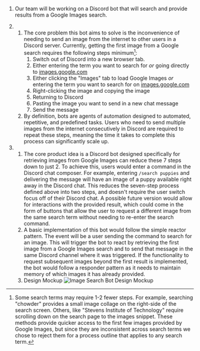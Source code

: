 1. Our team will be working on a Discord bot that will search and provide results from a Google Images search.

2. 
	1. The core problem this bot aims to solve is the inconvenience of needing to send an image from the internet to other users in a Discord server. Currently, getting the first image from a Google search requires the following steps minimum[^1]:
		1. Switch out of Discord into a new browser tab.
		2. Either entering the term you want to search for *or* going directly to [images.google.com](https://images.google.com)
		3. Either clicking the "Images" tab to load Google Images *or* entering the term you want to search for on [images.google.com](https://images.google.com)
		4. Right-clicking the image and copying the image
		5. Returning to Discord
		6. Pasting the image you want to send in a new chat message
		7. Send the message
	2. By definition, bots are agents of automation designed to automated, repetitive, and predefined tasks. Users who need to send multiple images from the internet consecutively in Discord are required to repeat these steps, meaning the time it takes to complete this process can significantly scale up.

3. 
	1. The core product idea is a Discord bot designed specifically for retrieving images from Google Images can reduce these 7 steps down to just 2. To achieve this, users would enter a command in the Discord chat composer. For example, entering `/search puppies` and delivering the message will have an image of a puppy available right away in the Discord chat. This reduces the seven-step process defined above into two steps, and doesn't require the user switch focus off of their Discord chat. A possible future version would allow for interactions with the provided result, which could come in the form of buttons that allow the user to request a different image from the same search term without needing to re-enter the search command.
	2. A basic implementation of this bot would follow the simple reactor pattern. The event will be a user sending the command to search for an image. This will trigger the bot to react by retrieving the first image from a Google Images search and to send that message in the same Discord channel where it was triggered. If the functionality to request subsequent images beyond the first result is implemented, the bot would follow a responder pattern as it needs to maintain memory of which images it has already provided.
	3. Design Mockup
![Image Search Bot Design Mockup](https://user-images.githubusercontent.com/42685071/151732439-76ce83c0-c022-4e0a-89bc-740297fcbe78.png)


[^1]: Some search terms may require 1-2 fewer steps. For example, searching "chowder" provides a small image collage on the right-side of the search screen. Others, like "Stevens Institute of Technology" require scrolling down on the search page to the images snippet. These methods provide quicker access to the first few images provided by Google Images, but since they are inconsistent across search terms we chose to reject them for a process outline that applies to any search term.
